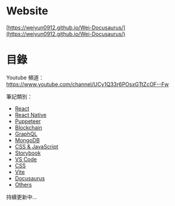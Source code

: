 # Website

[https://weiyun0912.github.io/Wei-Docusaurus/](https://weiyun0912.github.io/Wei-Docusaurus/)


# 目錄

Youtube 頻道：
https://www.youtube.com/channel/UCy1Q33r6POsxGTtZcOF--Fw

筆記類別：
- [React](https://weiyun0912.github.io/Wei-Docusaurus/docs/category/react)
- [React Native](https://weiyun0912.github.io/Wei-Docusaurus/docs/category/react-native)
- [Puppeteer](https://weiyun0912.github.io/Wei-Docusaurus/docs/category/puppeteer)
- [Blockchain](https://weiyun0912.github.io/Wei-Docusaurus/docs/category/blockchain)
- [GraphQL](https://weiyun0912.github.io/Wei-Docusaurus/docs/category/graphql)
- [MongoDB](https://weiyun0912.github.io/Wei-Docusaurus/docs/category/mongodb)
- [CSS & JavaScript](https://weiyun0912.github.io/Wei-Docusaurus/docs/category/css--javascript)
- [Storybook](https://weiyun0912.github.io/Wei-Docusaurus/docs/category/storybook)
- [VS Code](https://weiyun0912.github.io/Wei-Docusaurus/docs/category/vs-code)
- [CSS](https://weiyun0912.github.io/Wei-Docusaurus/docs/category/css)
- [Vite](https://weiyun0912.github.io/Wei-Docusaurus/docs/category/vite)
- [Docusaurus](https://weiyun0912.github.io/Wei-Docusaurus/docs/category/docusaurus)
- [Others](https://weiyun0912.github.io/Wei-Docusaurus/docs/category/others)

持續更新中...

